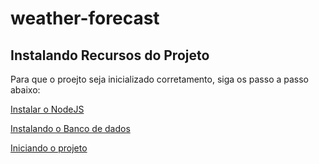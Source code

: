 # weather-forecast

## Instalando Recursos do Projeto

Para que o proejto seja inicializado corretamento, siga os passo a passo abaixo:

[Instalar o NodeJS](https://nodejs.org/pt-br/download/package-manager/)

[Instalando o Banco de dados](./docs/MONGO.md)

[Iniciando o projeto](./docs/PROJECT_INIT.md)

